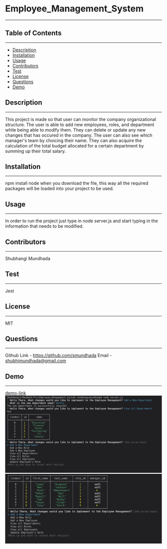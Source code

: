 # Employee_Management_System
---

## Table of Contents
---
* [Description](#Description)
* [Installation](#Installation)
* [Usage](#Usage)
* [Contributors](#Contributors)
* [Test](#Test)
* [License](#License)
* [Questions](#Questions)
* [Demo](#Demo)


## Description 
---
This project is made so that user can monitor the company organizational structure. The user is able to add new employees, roles, and department while being able to modify them. They can delete or update any new changes that has occured in the company. The user can also see which manager's team by choicing their name. They can also acquire the calculation of the total budget allocated for a certain department by summing up their total salary.   

## Installation 
---
npm install node when you download the file, this way all the required packages will be loaded into your project to be used. 

## Usage 
---
In order to run the project just type in node server.js and start typing in the information that needs to be modified. 

## Contributors
---
Shubhangi Mundhada

## Test
---
Jest

## License
---
MIT

## Questions
---
Github Link - https://github.com/smundhada
Email - shubhimundhada@gmail.com

## Demo 
---
[demo-link](https://www.youtube.com/watch?v=3iTkCIn4ROs&feature=youtu.be)
![alt text](shot.png)
![alt text](shot2.png)
